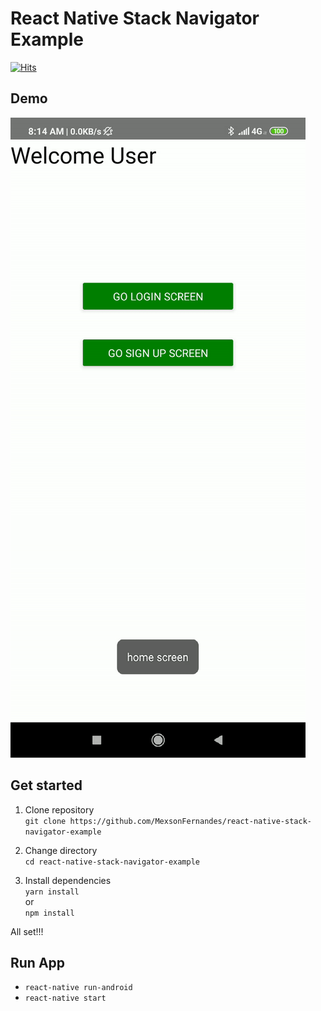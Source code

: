 # React Native Stack Navigator Example

[![Hits](https://hits.seeyoufarm.com/api/count/incr/badge.svg?url=https%3A%2F%2Fgithub.com%2FMexsonFernandes%2Freact-native-stack-navigator-example&count_bg=%2379C83D&title_bg=%23555555&icon=&icon_color=%23E7E7E7&title=hits&edge_flat=false)](https://hits.seeyoufarm.com)

## Demo
![App Demo](src/assets/demo.gif)

## Get started

1) Clone repository<br/>
`git clone https://github.com/MexsonFernandes/react-native-stack-navigator-example`

2) Change directory<br/>
`cd react-native-stack-navigator-example`

3) Install dependencies<br/>
`yarn install`<br/>
or<br/>
`npm install`

All set!!!

## Run App

* `react-native run-android`
* `react-native start`



